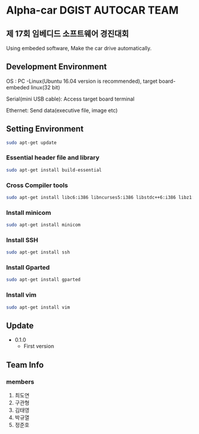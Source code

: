 Alpha-car DGIST AUTOCAR TEAM
=============
제 17회 임베디드 소프트웨어 경진대회
---------------

Using embeded software, Make the car drive automatically.


## Development Environment

OS : PC -Linux(Ubuntu 16.04 version is recommended), target board-embeded linux(32 bit)

Serial(mini USB cable): Access target board terminal

Ethernet: Send data(executive file, image etc)

## Setting Environment
```sh
sudo apt-get update
```

### Essential header file and library
```sh
sudo apt-get install build-essential
```

### Cross Compiler tools
```sh
sudo apt-get install libc6:i386 libncurses5:i386 libstdc++6:i386 libz1:i386
```

### Install minicom
```sh
sudo apt-get install minicom
```

### Install SSH
```sh
sudo apt-get install ssh
```

### Install Gparted
```sh
sudo apt-get install gparted
```

### Install vim
```sh
sudo apt-get install vim
```

## Update 

* 0.1.0
	* First version

## Team Info

### members
1. 최도연
2. 구관형
3. 김태영
4. 박규열
5. 정준호


